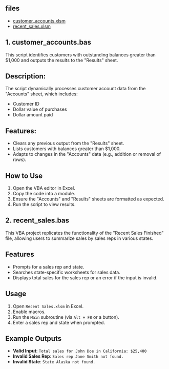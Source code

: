 ## files 
- [customer_accounts.xlsm]([https://1drv.ms/x/c/9ea28cb2b29586b0/Ed90ESMu-U5Ktp8I-koOJA8BZmGDDlWjglwudDV0oTD6bw?e=d82T7T](https://1drv.ms/x/c/9ea28cb2b29586b0/EWtiBmq8q8FOnPE-rK9sSyMBMKP_1UcMRL1OL1R6atJ4oA?e=6s2Rdn))
- [recent_sales.xlsm]([https://1drv.ms/x/c/9ea28cb2b29586b0/EXTYaXxKlOFIsXnogE9nbkEBy4yEfl0iD833HfC1QDpqkw?e=PZb4Aj](https://1drv.ms/x/c/9ea28cb2b29586b0/EUjRCnziqZJHs0Jet7rvEgUBjF8QfQnZjbhR7F0yxQUHtg?e=c1oftW))

## 1. customer_accounts.bas
   
This script identifies customers with outstanding balances greater than $1,000 and outputs the results to the "Results" sheet.

## Description:

The script dynamically processes customer account data from the "Accounts" sheet, which includes:
- Customer ID
- Dollar value of purchases
- Dollar amount paid

## Features:
- Clears any previous output from the "Results" sheet.
- Lists customers with balances greater than $1,000.
- Adapts to changes in the "Accounts" data (e.g., addition or removal of rows).

## How to Use
1. Open the VBA editor in Excel.
2. Copy the code into a module.
3. Ensure the "Accounts" and "Results" sheets are formatted as expected.
4. Run the script to view results.

## 2. recent_sales.bas
   
This VBA project replicates the functionality of the "Recent Sales Finished" file, allowing users to summarize sales by sales reps in various states.

## Features
- Prompts for a sales rep and state.
- Searches state-specific worksheets for sales data.
- Displays total sales for the sales rep or an error if the input is invalid.

## Usage
1. Open `Recent Sales.xlsm` in Excel.
2. Enable macros.
3. Run the `Main` subroutine (via `Alt + F8` or a button).
4. Enter a sales rep and state when prompted.

## Example Outputs
- **Valid Input**: `Total sales for John Doe in California: $25,400`
- **Invalid Sales Rep**: `Sales rep Jane Smith not found.`
- **Invalid State**: `State Alaska not found.`
